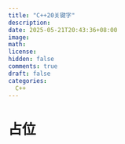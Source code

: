 ```yaml
---
title: "C++20关键字"
description: 
date: 2025-05-21T20:43:36+08:00
image: 
math: 
license: 
hidden: false
comments: true
draft: false
categories:
  C++
---
```


# 占位



